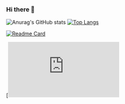 ### Hi there 👋

<!--
**huannd0101/huannd0101** is a ✨ _special_ ✨ repository because its `README.md` (this file) appears on your GitHub profile.

Here are some ideas to get you started:

- 🔭 I’m currently working on ...
- 🌱 I’m currently learning ...
- 👯 I’m looking to collaborate on ...
- 🤔 I’m looking for help with ...
- 💬 Ask me about ...
- 📫 How to reach me: ...
- 😄 Pronouns: ...
- ⚡ Fun fact: ...
-->

![Anurag's GitHub stats](https://github-readme-stats.vercel.app/api?username=huannd0101&show_icons=true&theme=radical)
[![Top Langs](https://github-readme-stats.vercel.app/api/top-langs/?username=huannd0101)](https://github.com/anuraghazra/github-readme-stats)

[![Readme Card](https://github-readme-stats.vercel.app/api/pin/?username=huannd0101&repo=github-readme-stats)](https://github.com/anuraghazra/github-readme-stats)


[![Readme Card](https://huannd0101.github.io/BTL/Nguyen_Dinh_Huan/Home.html)
